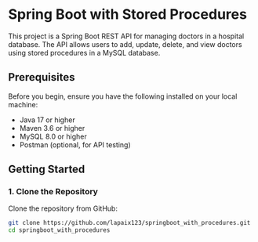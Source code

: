 # Spring Boot with Stored Procedures

This project is a Spring Boot REST API for managing doctors in a hospital database. The API allows users to add, update, delete, and view doctors using stored procedures in a MySQL database.

## Prerequisites

Before you begin, ensure you have the following installed on your local machine:

- Java 17 or higher
- Maven 3.6 or higher
- MySQL 8.0 or higher
- Postman (optional, for API testing)

## Getting Started

### 1. Clone the Repository

Clone the repository from GitHub:

```bash
git clone https://github.com/lapaix123/springboot_with_procedures.git
cd springboot_with_procedures
